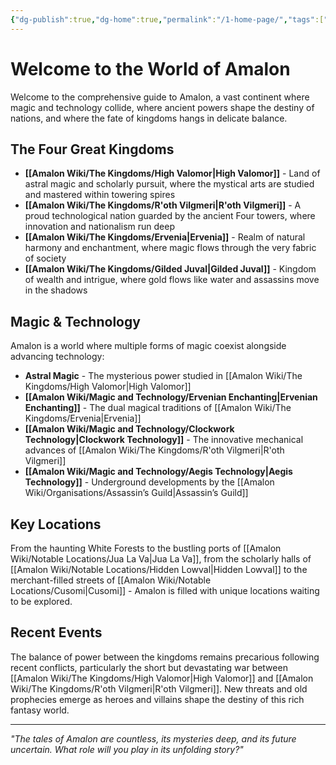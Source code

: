 ```yaml
---
{"dg-publish":true,"dg-home":true,"permalink":"/1-home-page/","tags":["gardenEntry"],"dgPassFrontmatter":true,"noteIcon":""}
---
```


# Welcome to the World of Amalon
Welcome to the comprehensive guide to Amalon, a vast continent where magic and technology collide, where ancient powers shape the destiny of nations, and where the fate of kingdoms hangs in delicate balance.

## The Four Great Kingdoms
- **[[Amalon Wiki/The Kingdoms/High Valomor\|High Valomor]]** - Land of astral magic and scholarly pursuit, where the mystical arts are studied and mastered within towering spires
- **[[Amalon Wiki/The Kingdoms/R'oth Vilgmeri\|R'oth Vilgmeri]]** - A proud technological nation guarded by the ancient Four towers, where innovation and nationalism run deep
- **[[Amalon Wiki/The Kingdoms/Ervenia\|Ervenia]]** - Realm of natural harmony and enchantment, where magic flows through the very fabric of society
- **[[Amalon Wiki/The Kingdoms/Gilded Juval\|Gilded Juval]]** - Kingdom of wealth and intrigue, where gold flows like water and assassins move in the shadows

## Magic & Technology 
Amalon is a world where multiple forms of magic coexist alongside advancing technology:
- **Astral Magic** - The mysterious power studied in [[Amalon Wiki/The Kingdoms/High Valomor\|High Valomor]]
- **[[Amalon Wiki/Magic and Technology/Ervenian Enchanting\|Ervenian Enchanting]]** - The dual magical traditions of [[Amalon Wiki/The Kingdoms/Ervenia\|Ervenia]]
- **[[Amalon Wiki/Magic and Technology/Clockwork Technology\|Clockwork Technology]]** - The innovative mechanical advances of [[Amalon Wiki/The Kingdoms/R'oth Vilgmeri\|R'oth Vilgmeri]]
- **[[Amalon Wiki/Magic and Technology/Aegis Technology\|Aegis Technology]]** - Underground developments by the [[Amalon Wiki/Organisations/Assassin’s Guild\|Assassin’s Guild]]

## Key Locations
From the haunting White Forests to the bustling ports of [[Amalon Wiki/Notable Locations/Jua La Va\|Jua La Va]], from the scholarly halls of [[Amalon Wiki/Notable Locations/Hidden Lowval\|Hidden Lowval]] to the merchant-filled streets of [[Amalon Wiki/Notable Locations/Cusomi\|Cusomi]] - Amalon is filled with unique locations waiting to be explored.

## Recent Events
The balance of power between the kingdoms remains precarious following recent conflicts, particularly the short but devastating war between [[Amalon Wiki/The Kingdoms/High Valomor\|High Valomor]] and [[Amalon Wiki/The Kingdoms/R'oth Vilgmeri\|R'oth Vilgmeri]]. New threats and old prophecies emerge as heroes and villains shape the destiny of this rich fantasy world.

---
*"The tales of Amalon are countless, its mysteries deep, and its future uncertain. What role will you play in its unfolding story?"*